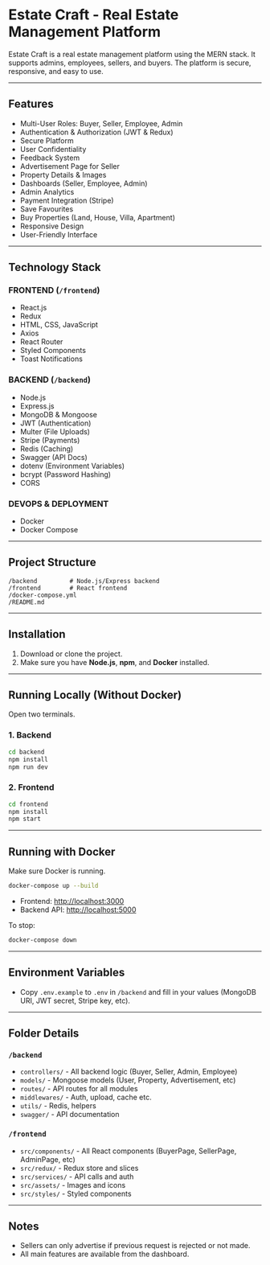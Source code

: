 # Estate Craft - Real Estate Management Platform

Estate Craft is a real estate management platform using the MERN stack. It supports admins, employees, sellers, and buyers. The platform is secure, responsive, and easy to use.

---

## Features

- Multi-User Roles: Buyer, Seller, Employee, Admin
- Authentication & Authorization (JWT & Redux)
- Secure Platform
- User Confidentiality
- Feedback System
- Advertisement Page for Seller
- Property Details & Images
- Dashboards (Seller, Employee, Admin)
- Admin Analytics
- Payment Integration (Stripe)
- Save Favourites
- Buy Properties (Land, House, Villa, Apartment)
- Responsive Design
- User-Friendly Interface

---

## Technology Stack

### FRONTEND (`/frontend`)
- React.js
- Redux
- HTML, CSS, JavaScript
- Axios
- React Router
- Styled Components
- Toast Notifications

### BACKEND (`/backend`)
- Node.js
- Express.js
- MongoDB & Mongoose
- JWT (Authentication)
- Multer (File Uploads)
- Stripe (Payments)
- Redis (Caching)
- Swagger (API Docs)
- dotenv (Environment Variables)
- bcrypt (Password Hashing)
- CORS

### DEVOPS & DEPLOYMENT
- Docker
- Docker Compose

---

## Project Structure

```
/backend         # Node.js/Express backend
/frontend        # React frontend
/docker-compose.yml
/README.md
```

---

## Installation

1. Download or clone the project.
2. Make sure you have **Node.js**, **npm**, and **Docker** installed.

---

## Running Locally (Without Docker)

Open two terminals.

### 1. Backend

```bash
cd backend
npm install
npm run dev
```

### 2. Frontend

```bash
cd frontend
npm install
npm start
```

---

## Running with Docker

Make sure Docker is running.

```bash
docker-compose up --build
```

- Frontend: [http://localhost:3000](http://localhost:3000)
- Backend API: [http://localhost:5000](http://localhost:5000)

To stop:

```bash
docker-compose down
```

---

## Environment Variables

- Copy `.env.example` to `.env` in `/backend` and fill in your values (MongoDB URI, JWT secret, Stripe key, etc).

---

## Folder Details

### `/backend`
- `controllers/` - All backend logic (Buyer, Seller, Admin, Employee)
- `models/` - Mongoose models (User, Property, Advertisement, etc)
- `routes/` - API routes for all modules
- `middlewares/` - Auth, upload, cache etc.
- `utils/` - Redis, helpers
- `swagger/` - API documentation

### `/frontend`
- `src/components/` - All React components (BuyerPage, SellerPage, AdminPage, etc)
- `src/redux/` - Redux store and slices
- `src/services/` - API calls and auth
- `src/assets/` - Images and icons
- `src/styles/` - Styled components

---

## Notes

- Sellers can only advertise if previous request is rejected or not made.
- All main features are available from the dashboard.


